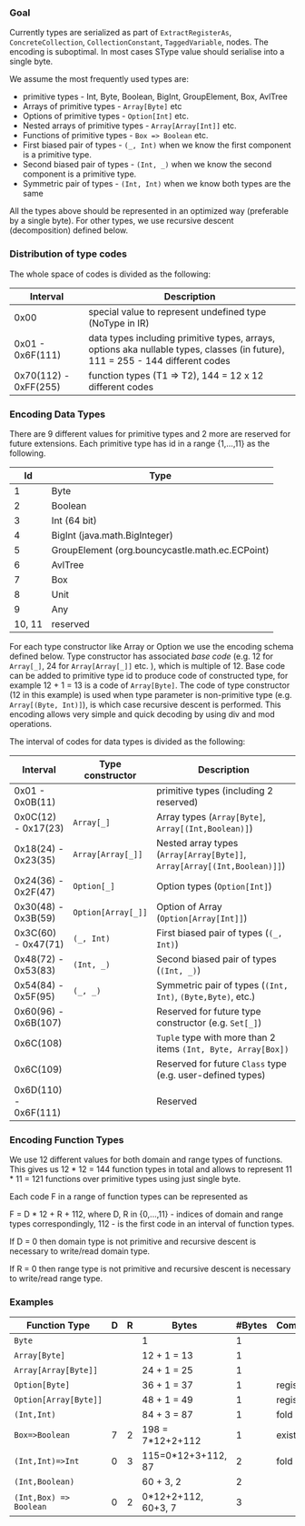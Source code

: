 ### Goal
Currently types are serialized as part of `ExtractRegisterAs`, `ConcreteCollection`, 
`CollectionConstant`, `TaggedVariable`, nodes. The encoding is suboptimal.
In most cases SType value should serialise into a single byte.

We assume the most frequently used types are:
- primitive types - Int, Byte, Boolean, BigInt, GroupElement, Box, AvlTree
- Arrays of primitive types - `Array[Byte]` etc
- Options of primitive types - `Option[Int]` etc.
- Nested arrays of primitive types - `Array[Array[Int]]` etc.
- Functions of primitive types - `Box => Boolean` etc. 
- First biased pair of types - `(_, Int)` when we know the first component is a primitive type.
- Second biased pair of types - `(Int, _)` when we know the second component is a primitive type.
- Symmetric pair of types - `(Int, Int)` when we know both types are the same

All the types above should be represented in an optimized way (preferable by a single byte).
For other types, we use recursive descent (decomposition) defined below.

### Distribution of type codes
The whole space of codes is divided as the following:

Interval | Description
-------|------------
0x00 | special value to represent undefined type (NoType in IR)
0x01 - 0x6F(111) | data types including primitive types, arrays, options aka nullable types, classes (in future), 111 = 255 - 144 different codes
0x70(112) - 0xFF(255) | function types (T1 => T2), 144 = 12 x 12 different codes

### Encoding Data Types

There are 9 different values for primitive types and 2 more are reserved for future extensions.
Each primitive type has id in a range {1,...,11} as the following.

Id    |   Type
------|-------
1     |   Byte
2     |   Boolean 
3     |   Int (64 bit)
4     |   BigInt (java.math.BigInteger)
5     |   GroupElement (org.bouncycastle.math.ec.ECPoint)
6     |   AvlTree
7     |   Box
8     |   Unit
9     |   Any
10, 11|   reserved

For each type constructor like Array or Option we use the encoding schema defined below.
Type constructor has associated _base code_ (e.g. 12 for `Array[_]`, 24 for `Array[Array[_]]` etc. ), which is multiple of 12.
Base code can be added to primitive type id to produce code of constructed type, for example 12 + 1 = 13 is a code of `Array[Byte]`.
The code of type constructor (12 in this example) is used when type parameter is non-primitive type 
(e.g. `Array[(Byte, Int)]`), is which case recursive descent is performed.
This encoding allows very simple and quick decoding by using div and mod operations.

The interval of codes for data types is divided as the following:

Interval            | Type constructor | Description
--------------------|------------------|------------
0x01 - 0x0B(11)     |                  | primitive types (including 2 reserved)
0x0C(12) - 0x17(23) | `Array[_]`       | Array types (`Array[Byte]`, `Array[(Int,Boolean)]`)
0x18(24) - 0x23(35) | `Array[Array[_]]`| Nested array types (`Array[Array[Byte]]`, `Array[Array[(Int,Boolean)]]`)
0x24(36) - 0x2F(47) | `Option[_]`      | Option types (`Option[Int]`)
0x30(48) - 0x3B(59) | `Option[Array[_]]` | Option of Array (`Option[Array[Int]]`)
0x3C(60) - 0x47(71) | `(_, Int)`       | First biased pair of types (`(_, Int)`)
0x48(72) - 0x53(83) | `(Int, _)`       | Second biased pair of types (`(Int, _)`)
0x54(84) - 0x5F(95) | `(_, _)`         | Symmetric pair of types (`(Int, Int)`, `(Byte,Byte)`, etc.)
0x60(96) - 0x6B(107)|                  | Reserved for future type constructor (e.g. `Set[_]`)
0x6C(108)           |                  | `Tuple` type with more than 2 items `(Int, Byte, Array[Box])`
0x6C(109)           |                  | Reserved for future `Class` type (e.g. user-defined types)
0x6D(110) - 0x6F(111)|                 | Reserved 


### Encoding Function Types

We use 12 different values for both domain and range types of functions.
This gives us 12 * 12 = 144 function types in total and allows to represent 11 * 11 = 121 functions over primitive types using just single byte.

Each code F in a range of function types can be represented as

F = D * 12 + R + 112, where D, R in {0,...,11} - indices of domain and range types correspondingly, 
112 - is the first code in an interval of function types. 

If D = 0 then domain type is not primitive and recursive descent is necessary to write/read domain type.

If R = 0 then range type is not primitive and recursive descent is necessary to write/read range type.
 
### Examples

Function Type        | D   | R   | Bytes             | #Bytes  | Comments
---------------------|-----|-----|-------------------|--------|---------
`Byte`               |     |     |  1                |  1     |
`Array[Byte]`        |     |     |  12 + 1 = 13      |  1     |
`Array[Array[Byte]]` |     |     |  24 + 1 = 25      |  1     | 
`Option[Byte]`       |     |     |  36 + 1 = 37      |  1     | register
`Option[Array[Byte]]`|     |     |  48 + 1 = 49      |  1     | register
`(Int,Int)`          |     |     |  84 + 3 = 87      |  1     | fold
`Box=>Boolean`       | 7   | 2   |  198 = 7*12+2+112 |  1     | exist, forall
`(Int,Int)=>Int`     | 0   | 3   |  115=0*12+3+112, 87 |  2     |  fold
`(Int,Boolean)`      |     |     |  60 + 3, 2        |  2     |  
`(Int,Box) => Boolean` | 0    | 2    |  0*12+2+112, 60+3, 7 |  3     |  
